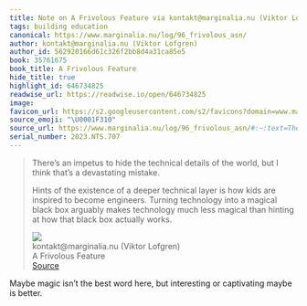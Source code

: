 ```yaml
---
title: Note on A Frivolous Feature via kontakt@marginalia.nu (Viktor Lofgren)
tags: building education
canonical: https://www.marginalia.nu/log/96_frivolous_asn/
author: kontakt@marginalia.nu (Viktor Lofgren)
author_id: 562920166d61c326f2bb8d4a31ca85e5
book: 35761675
book_title: A Frivolous Feature
hide_title: true
highlight_id: 646734825
readwise_url: https://readwise.io/open/646734825
image:
favicon_url: https://s2.googleusercontent.com/s2/favicons?domain=www.marginalia.nu
source_emoji: "\U0001F310"
source_url: https://www.marginalia.nu/log/96_frivolous_asn/#:~:text=There%E2%80%99s%20an%20impetus,box%20actually%20works.
serial_number: 2023.NTS.707
---
```

> There’s an impetus to hide the technical details of the world, but I think that’s a devastating mistake.
> 
> Hints of the existence of a deeper technical layer is how kids are inspired to become engineers.
> Turning technology into a magical black box arguably makes technology much less magical than hinting at how that black box actually works.
> <div class="quoteback-footer"><div class="quoteback-avatar"><img class="mini-favicon" src="https://s2.googleusercontent.com/s2/favicons?domain=www.marginalia.nu"></div><div class="quoteback-metadata"><div class="metadata-inner"><span style="display:none">FROM:</span><div aria-label="kontakt@marginalia.nu (Viktor Lofgren)" class="quoteback-author"> kontakt@marginalia.nu (Viktor Lofgren)</div><div aria-label="A Frivolous Feature" class="quoteback-title"> A Frivolous Feature</div></div></div><div class="quoteback-backlink"><a target="_blank" aria-label="go to the full text of this quotation" rel="noopener" href="https://www.marginalia.nu/log/96_frivolous_asn/#:~:text=There%E2%80%99s%20an%20impetus,box%20actually%20works." class="quoteback-arrow"> Source</a></div></div>

Maybe magic isn’t the best word here, but interesting or captivating maybe is better.
